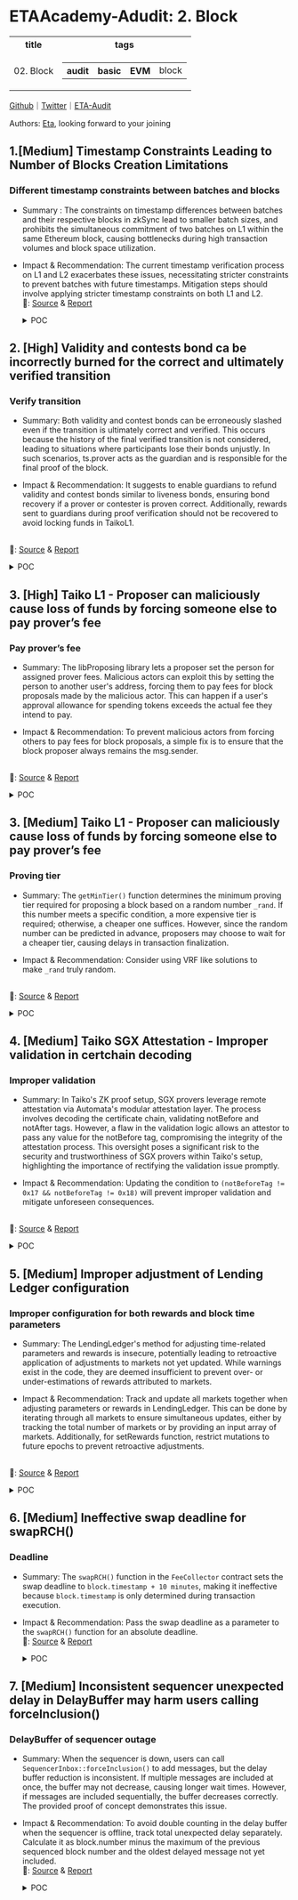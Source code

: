 # ETAAcademy-Adudit: 2. Block

<table>
  <tr>
    <th>title</th>
    <th>tags</th>
  </tr>
  <tr>
    <td>02. Block</td>
    <td>
      <table>
        <tr>
          <th>audit</th>
          <th>basic</th>
          <th>EVM</th>
          <td>block</td>
        </tr>
      </table>
    </td>
  </tr>
</table>

[Github](https://github.com/ETAAcademy)｜[Twitter](https://twitter.com/ETAAcademy)｜[ETA-Audit](https://github.com/ETAAcademy/ETAAcademy-Audit)

Authors: [Eta](https://twitter.com/pwhattie), looking forward to your joining

## 1.[Medium] Timestamp Constraints Leading to Number of Blocks Creation Limitations

### Different timestamp constraints between batches and blocks

- Summary : The constraints on timestamp differences between batches and their respective blocks in zkSync lead to smaller batch sizes, and prohibits the simultaneous commitment of two batches on L1 within the same Ethereum block, causing bottlenecks during high transaction volumes and block space utilization.
- Impact & Recommendation: The current timestamp verification process on L1 and L2 exacerbates these issues, necessitating stricter constraints to prevent batches with future timestamps. Mitigation steps should involve applying stricter timestamp constraints on both L1 and L2.
  <br> 🐬: [Source](https://code4rena.com/reports/2023-10-zksync#m-12-timestamp-constraints-leading-to-number-of-blocks-creation-limitations) & [Report](https://code4rena.com/reports/2023-10-zksync)

  <details><summary>POC</summary>

  ```solidity

    Batch 1000:



    Batch timestamp: X + COMMIT_TIMESTAMP_APPROXIMATION_DELTA - 1.

    Timestamp of the last block (fictive block) in this batch: X + COMMIT_TIMESTAMP_APPROXIMATION_DELTA.

    The time this batch is committed on L1: blockTimestamp1000.

    X <= blockTimestamp1000.



    Batch 1001:



    Batch timestamp: X + COMMIT_TIMESTAMP_APPROXIMATION_DELTA + Y.

    Timestamp of the last block (fictive block) in this batch: X + COMMIT_TIMESTAMP_APPROXIMATION_DELTA + Y + K.

    The time this batch is committed on L1: blockTimestamp1001.

  ```

  </details>

## 2. [High] Validity and contests bond ca be incorrectly burned for the correct and ultimately verified transition

### Verify transition

- Summary: Both validity and contest bonds can be erroneously slashed even if the transition is ultimately correct and verified. This occurs because the history of the final verified transition is not considered, leading to situations where participants lose their bonds unjustly. In such scenarios, ts.prover acts as the guardian and is responsible for the final proof of the block.

- Impact & Recommendation: It suggests to enable guardians to refund validity and contest bonds similar to liveness bonds, ensuring bond recovery if a prover or contester is proven correct. Additionally, rewards sent to guardians during proof verification should not be recovered to avoid locking funds in TaikoL1.

<br> 🐬: [Source](https://code4rena.com/reports/2024-03-taiko#h-02-validity-and-contests-bond-ca-be-incorrectly-burned-for-the-correct-and-ultimately-verified-transition) & [Report](https://code4rena.com/reports/2024-03-taiko)

  <details><summary>POC</summary>
 
  ```solidity
      function testProverLoss() external{
        giveEthAndTko(Alice, 1e7 ether, 1000 ether);
        giveEthAndTko(Carol, 1e7 ether, 1000 ether);
        giveEthAndTko(Bob, 1e6 ether, 100 ether);
        console2.log("Bob balance:", tko.balanceOf(Bob));
        uint256 bobBalanceBefore = tko.balanceOf(Bob);
        vm.prank(Bob, Bob);
        bytes32 parentHash = GENESIS_BLOCK_HASH;
        uint256 blockId = 1;
        
        (TaikoData.BlockMetadata memory meta,) = proposeBlock(Alice, Bob, 1_000_000, 1024);
        console2.log("Bob balance After propose:", tko.balanceOf(Bob));
        mine(1);
        bytes32 blockHash = bytes32(1e10 + blockId);
        bytes32 stateRoot = bytes32(1e9 + blockId);
        (, TaikoData.SlotB memory b) = L1.getStateVariables();
        uint64 lastVerifiedBlockBefore = b.lastVerifiedBlockId;
        // Bob proves transition T1 for parent P1
        proveBlock(Bob, Bob, meta, parentHash, blockHash, stateRoot, meta.minTier, "");
        console2.log("Bob balance After proof:", tko.balanceOf(Bob));
        uint16 minTier = meta.minTier;
        // Higher Tier contests by proving transition T2 for same parent P1
        proveHigherTierProof(meta, parentHash, bytes32(uint256(1)), bytes32(uint256(1)), minTier);
        // Guardian steps in to prove T1 is correct transition for parent P1
        proveBlock(
            David, David, meta, parentHash, blockHash, stateRoot, LibTiers.TIER_GUARDIAN, ""
        );
        vm.roll(block.number + 15 * 12);
        vm.warp(
            block.timestamp + tierProvider().getTier(LibTiers.TIER_GUARDIAN).cooldownWindow * 60
                + 1
        );
        vm.roll(block.number + 15 * 12);
        vm.warp(
            block.timestamp + tierProvider().getTier(LibTiers.TIER_GUARDIAN).cooldownWindow * 60
                + 1
        );
        // When the correct transition T1 is verified Bob does permantley loses his validitybond
        // even though it is the correct transition for the verified parent P1.
        verifyBlock(Carol, 1);
        parentHash = blockHash;
        (, b) = L1.getStateVariables();
        uint64 lastVerifiedBlockAfter = b.lastVerifiedBlockId;
        assertEq(lastVerifiedBlockAfter, lastVerifiedBlockBefore + 1 ); // Verification completed
        uint256 bobBalanceAfter = tko.balanceOf(Bob);
        assertLt(bobBalanceAfter, bobBalanceBefore);
        console2.log("Bob Loss:", bobBalanceBefore - bobBalanceAfter);
        console2.log("Bob Loss without couting livenessbond:", bobBalanceBefore - bobBalanceAfter - 1e18); // Liveness bond is 1 ETH in tests
    }
  ```
  </details>

## 3. [High] Taiko L1 - Proposer can maliciously cause loss of funds by forcing someone else to pay prover’s fee

### Pay prover’s fee

- Summary: The libProposing library lets a proposer set the person for assigned prover fees. Malicious actors can exploit this by setting the person to another user's address, forcing them to pay fees for block proposals made by the malicious actor. This can happen if a user's approval allowance for spending tokens exceeds the actual fee they intend to pay.

- Impact & Recommendation: To prevent malicious actors from forcing others to pay fees for block proposals, a simple fix is to ensure that the block proposer always remains the msg.sender.

<br> 🐬: [Source](https://code4rena.com/reports/2024-03-taiko#h-04-taiko-l1---proposer-can-maliciously-cause-loss-of-funds-by-forcing-someone-else-to-pay-provers-fee) & [Report](https://code4rena.com/reports/2024-03-taiko)

<details><summary>POC</summary> 
  
    ```solidity
  
            if (params.coinbase == address(0)) {
        params.coinbase = msg.sender;
    }

    // When a hook is called, all ether in this contract will be send to the hook.
    // If the ether sent to the hook is not used entirely, the hook shall send the Ether
    // back to this contract for the next hook to use.
    // Proposers shall choose use extra hooks wisely.
    IHook(params.hookCalls[i].hook).onBlockProposed{ value: address(this).balance }(
        blk, meta_, params.hookCalls[i].data
    );

    // The proposer irrevocably pays a fee to the assigned prover, either in
    // Ether or ERC20 tokens.
    if (assignment.feeToken == address(0)) {
        // Paying Ether
        _blk.assignedProver.sendEther(proverFee, MAX_GAS_PAYING_PROVER);
    } else {
        // Paying ERC20 tokens
        IERC20(assignment.feeToken).safeTransferFrom(
            _meta.coinbase, _blk.assignedProver, proverFee
        );
    }

    ```

</details>

## 3. [Medium] Taiko L1 - Proposer can maliciously cause loss of funds by forcing someone else to pay prover’s fee

### Proving tier

- Summary: The `getMinTier()` function determines the minimum proving tier required for proposing a block based on a random number `_rand`. If this number meets a specific condition, a more expensive tier is required; otherwise, a cheaper one suffices. However, since the random number can be predicted in advance, proposers may choose to wait for a cheaper tier, causing delays in transaction finalization.

- Impact & Recommendation: Consider using VRF like solutions to make `_rand` truly random.

<br> 🐬: [Source](https://code4rena.com/reports/2024-03-taiko#m-11-proposers-would-choose-to-avoid-higher-tier-by-exploiting-non-randomness-of-parameter-used-in-getmintier) & [Report](https://code4rena.com/reports/2024-03-taiko)

<details><summary>POC</summary> 
  
    ```solidity

        File: contracts/L1/tiers/MainnetTierProvider.sol
    66:               function getMinTier(uint256 _rand) public pure override returns (uint16) {
    67:                   // 0.1% require SGX + ZKVM; all others require SGX
    68: @--->             if (_rand % 1000 == 0) return LibTiers.TIER_SGX_ZKVM;
    69:                   else return LibTiers.TIER_SGX;
    70:               }

        File: contracts/L1/libs/LibProposing.sol
    199:                  // Following the Merge, the L1 mixHash incorporates the
    200:                  // prevrandao value from the beacon chain. Given the possibility
    201:                  // of multiple Taiko blocks being proposed within a single
    202:                  // Ethereum block, we choose to introduce a salt to this random
    203:                  // number as the L2 mixHash.
    204: @--->            meta_.difficulty = keccak256(abi.encodePacked(block.prevrandao, b.numBlocks, block.number));
    205:
    206:                  // Use the difficulty as a random number
    207:                  meta_.minTier = ITierProvider(_resolver.resolve("tier_provider", false)).getMinTier(
    208: @--->                uint256(meta_.difficulty)
    209:                  );


    ```

</details>

## 4. [Medium] Taiko SGX Attestation - Improper validation in certchain decoding

### Improper validation

- Summary: In Taiko's ZK proof setup, SGX provers leverage remote attestation via Automata's modular attestation layer. The process involves decoding the certificate chain, validating notBefore and notAfter tags. However, a flaw in the validation logic allows an attestor to pass any value for the notBefore tag, compromising the integrity of the attestation process. This oversight poses a significant risk to the security and trustworthiness of SGX provers within Taiko's setup, highlighting the importance of rectifying the validation issue promptly.

- Impact & Recommendation: Updating the condition to `(notBeforeTag != 0x17 && notBeforeTag != 0x18)` will prevent improper validation and mitigate unforeseen consequences.

<br> 🐬: [Source](https://code4rena.com/reports/2024-03-taiko#m-13-taiko-sgx-attestation---improper-validation-in-certchain-decoding) & [Report](https://code4rena.com/reports/2024-03-taiko)

<details><summary>POC</summary> 
  
    ```solidity
                {
            uint256 notBeforePtr = der.firstChildOf(tbsPtr);
            uint256 notAfterPtr = der.nextSiblingOf(notBeforePtr);
            bytes1 notBeforeTag = der[notBeforePtr.ixs()];
            bytes1 notAfterTag = der[notAfterPtr.ixs()];
            if (
                (notBeforeTag != 0x17 && notBeforeTag == 0x18)
                    || (notAfterTag != 0x17 && notAfterTag != 0x18)
            ) {
                return (false, cert);
            }
            cert.notBefore = X509DateUtils.toTimestamp(der.bytesAt(notBeforePtr));
            cert.notAfter = X509DateUtils.toTimestamp(der.bytesAt(notAfterPtr));
        }
                if (
                (notBeforeTag != 0x17 && notBeforeTag != 0x18)
                    || (notAfterTag != 0x17 && notAfterTag != 0x18)
            ) {
                return (false, cert);

    ```

</details>

## 5. [Medium] Improper adjustment of Lending Ledger configuration

### Improper configuration for both rewards and block time parameters

- Summary: The LendingLedger's method for adjusting time-related parameters and rewards is insecure, potentially leading to retroactive application of adjustments to markets not yet updated. While warnings exist in the code, they are deemed insufficient to prevent over- or under-estimations of rewards attributed to markets.

- Impact & Recommendation: Track and update all markets together when adjusting parameters or rewards in LendingLedger. This can be done by iterating through all markets to ensure simultaneous updates, either by tracking the total number of markets or by providing an input array of markets. Additionally, for setRewards function, restrict mutations to future epochs to prevent retroactive adjustments.

<br> 🐬: [Source](https://code4rena.com/reports/2024-03-neobase#m-04-improper-adjustment-of-lending-ledger-configuration) & [Report](https://code4rena.com/reports/2024-03-neobase)

<details><summary>POC</summary> 
  
    ```solidity
    function testInsecureRewardUpdate() public {
        setupStateBeforeClaim();
        // Based on `LendingLedger.t.sol::testClaimValidLenderOneBlock`, the reward of the `lender` should be `amountPerBlock - 1` at this time point
        vm.roll(BLOCK_EPOCH * 5 + 1);
        // We update the rewards of the epochs without updating the markets
        vm.prank(governance);
        uint256 newRewardPerBlock = amountPerBlock * 2;
        ledger.setRewards(fromEpoch, toEpoch, newRewardPerBlock);
        // We claim the `lender` rewards, should be `amountPerBlock` based on `LendingLedger.t.sol::testClaimValidLenderOneBlock`
        uint256 balanceBefore = address(lender).balance;
        vm.prank(lender);
        vm.roll(BLOCK_EPOCH * 5 + 1);
        ledger.claim(lendingMarket);
        uint256 balanceAfter = address(lender).balance;
        // Assertion will fail
        assertEq(balanceAfter - balanceBefore, amountPerBlock - 1);
    }
    ```
</details>

## 6. [Medium] Ineffective swap deadline for swapRCH()

### Deadline

- Summary: The `swapRCH()` function in the `FeeCollector` contract sets the swap deadline to `block.timestamp + 10 minutes`, making it ineffective because `block.timestamp` is only determined during transaction execution.

- Impact & Recommendation: Pass the swap deadline as a parameter to the `swapRCH()` function for an absolute deadline.
  <br> 🐬: [Source](https://code4rena.com/reports/2024-05-sofa-pro-league#m-03-ineffective-swap-deadline-for-swaprch) & [Report](https://code4rena.com/reports/2024-05-sofa-pro-league)

  <details><summary>POC</summary>

  ```solidity
      function swapRCH(
        address token,
        uint256 minPrice,
        address[] calldata path
    ) external onlyOwner {
        // last element of path should be rch
        require(path.length <= 4, "Collector: path too long");
        require(path[path.length - 1] == rch, "Collector: invalid path");
        uint256 amountIn = IERC20(token).balanceOf(address(this));
        IUniswapV2Router(routerV2).swapExactTokensForTokens(
            amountIn,
            amountIn * minPrice / 1e18,
            path,
            address(this),
            block.timestamp + 10 minutes
        );
    }

  ```

  </details>

## 7. [Medium] Inconsistent sequencer unexpected delay in DelayBuffer may harm users calling forceInclusion()

### DelayBuffer of sequencer outage

- Summary: When the sequencer is down, users can call `SequencerInbox::forceInclusion()` to add messages, but the delay buffer reduction is inconsistent. If multiple messages are included at once, the buffer may not decrease, causing longer wait times. However, if messages are included sequentially, the buffer decreases correctly. The provided proof of concept demonstrates this issue.

- Impact & Recommendation: To avoid double counting in the delay buffer when the sequencer is offline, track total unexpected delay separately. Calculate it as block.number minus the maximum of the previous sequenced block number and the oldest delayed message not yet included.
  <br> 🐬: [Source](https://code4rena.com/reports/2024-05-sofa-pro-league#m-03-ineffective-swap-deadline-for-swaprch) & [Report](https://code4rena.com/reports/2024-05-sofa-pro-league)

  <details><summary>POC</summary>

  ```solidity
    function test_POC_InconsistentBuffer_Decrease() public {
        bool fix = false;
        maxTimeVariation.delayBlocks = 2000;
        BufferConfig memory configBufferable = BufferConfig({
            threshold: 600, //60 * 60 * 2 / 12
            max: 14400, //24 * 60 * 60 / 12 * 2
            replenishRateInBasis: 714
        });
        (SequencerInbox seqInbox, Bridge bridge) = deployRollup(false, true, configBufferable);
        address delayedInboxSender = address(140);
        uint8 delayedInboxKind = 3;
        bytes32 messageDataHash = RAND.Bytes32();
        for (uint i = 0; i < 7; i++) {
            vm.startPrank(dummyInbox);
            bridge.enqueueDelayedMessage(delayedInboxKind, delayedInboxSender, messageDataHash);
            vm.roll(block.number + 1100);
            bridge.enqueueDelayedMessage(delayedInboxKind, delayedInboxSender, messageDataHash);
            vm.stopPrank();
            vm.roll(block.number + 2001);
            uint256 delayedMessagesRead = bridge.delayedMessageCount();
            if (fix) {
                seqInbox.forceInclusion(
                        delayedMessagesRead - 1,
                        delayedInboxKind,
                        [uint64(block.number - 3101), uint64(block.timestamp)],
                        0,
                        delayedInboxSender,
                        messageDataHash
                );
            }
            seqInbox.forceInclusion(
                    delayedMessagesRead,
                    delayedInboxKind,
                    [uint64(block.number - 2001), uint64(block.timestamp)],
                    0,
                    delayedInboxSender,
                    messageDataHash
            );
        }
        (uint256 bufferBlocks, ,,,,) = seqInbox.buffer();
        assertEq(bufferBlocks, fix ? 600 : 7320);
        vm.startPrank(dummyInbox);
        bridge.enqueueDelayedMessage(delayedInboxKind, delayedInboxSender, messageDataHash);
        vm.stopPrank();
        vm.roll(block.number + 601);
        uint256 delayedMessagesRead = bridge.delayedMessageCount();
        if (!fix) vm.expectRevert(ForceIncludeBlockTooSoon.selector);
        seqInbox.forceInclusion(
                delayedMessagesRead,
                delayedInboxKind,
                [uint64(block.number - 601), uint64(block.timestamp)],
                0,
                delayedInboxSender,
                messageDataHash
        );
    }

  ```

  </details>
